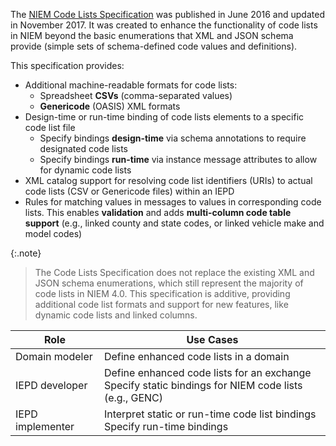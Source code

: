 
The [NIEM Code Lists Specification]({{site.data.links.code_list_spec}}) was published in June 2016 and updated in November 2017. It was created to enhance the functionality of code lists in NIEM beyond the basic enumerations that XML and JSON schema provide (simple sets of schema-defined code values and definitions).

This specification provides:

- Additional machine-readable formats for code lists:
  - Spreadsheet **CSVs** (comma-separated values)
  - **Genericode** (OASIS) XML formats
- Design-time or run-time binding of code lists elements to a specific code list file
  - Specify bindings **design-time** via schema annotations to require designated code lists
  - Specify bindings **run-time** via instance message attributes to allow for dynamic code lists
- XML catalog support for resolving code list identifiers (URIs) to actual code lists (CSV or Genericode files) within an IEPD
- Rules for matching values in messages to values in corresponding code lists.  This enables **validation** and adds **multi-column code table support** (e.g., linked county and state codes, or linked vehicle make and model codes)

{:.note}
> The Code Lists Specification does not replace the existing XML and JSON schema enumerations, which still represent the majority of code lists in NIEM 4.0.  This specification is additive, providing additional code list formats and support for new features, like dynamic code lists and linked columns.

| Role | Use Cases |
| ---- | --- |
| Domain modeler | Define enhanced code lists in a domain |
| IEPD developer | Define enhanced code lists for an exchange <br> Specify static bindings for NIEM code lists (e.g., GENC) |
| IEPD implementer | Interpret static or run-time code list bindings <br> Specify run-time bindings |
